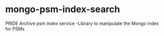 # mongo-psm-index-search
PRIDE Archive psm index service -Library to manipulate the Mongo index for PSMs
